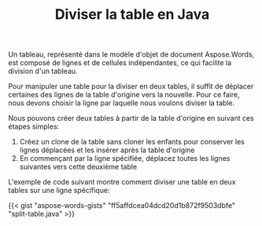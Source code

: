 ﻿---
title: Diviser la table en Java
second_title: Aspose.Words pour Java
articleTitle: Diviser la Table
linktitle: Diviser la Table
description: "Diviser la table en Java. Comment diviser une table en deux tables distinctes Java."
type: docs
weight: 100
url: /fr/java/split-table/
timestamp: 2024-01-27-14-07-04
---

Un tableau, représenté dans le modèle d'objet de document Aspose.Words, est composé de lignes et de cellules indépendantes, ce qui facilite la division d'un tableau.

Pour manipuler une table pour la diviser en deux tables, il suffit de déplacer certaines des lignes de la table d'origine vers la nouvelle. Pour ce faire, nous devons choisir la ligne par laquelle nous voulons diviser la table.

Nous pouvons créer deux tables à partir de la table d'origine en suivant ces étapes simples:

1. Créez un clone de la table sans cloner les enfants pour conserver les lignes déplacées et les insérer après la table d'origine
2. En commençant par la ligne spécifiée, déplacez toutes les lignes suivantes vers cette deuxième table

L'exemple de code suivant montre comment diviser une table en deux tables sur une ligne spécifique:

{{< gist "aspose-words-gists" "ff5affdcea04dcd20d1b872f9503dbfe" "split-table.java" >}}
